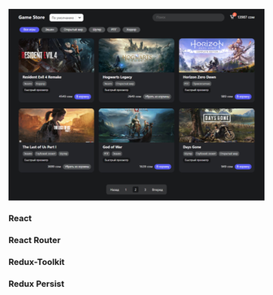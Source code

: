 ![image info](/public/game-covers/screen.png)
### React
### React Router
### Redux-Toolkit
### Redux Persist
